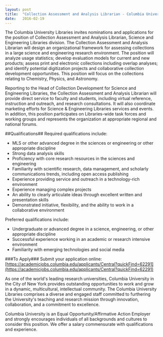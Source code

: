 ```yaml
---
layout: post
title:  "Collection Assessment and Analysis Librarian - Columbia University"
date:   2016-02-19
---
```


The Columbia University Libraries invites nominations and applications for the position of Collection Assessment and Analysis Librarian, Science and Engineering Libraries division. The Collection Assessment and Analysis Librarian will design an organizational framework for assessing collections in a large science and engineering research environment. The position will analyze usage statistics; develop evaluation models for current and new products; assess print and electronic collections including overlap analyses; and identify potential digitization projects and collaborative collection development opportunities. This position will focus on the collections relating to Chemistry, Physics, and Astronomy.

Reporting to the Head of Collection Development for Science and Engineering Libraries, the Collection Assessment and Analysis Librarian will provide direct service to faculty and students, including virtual reference, instruction and outreach, and research consultations.  It will also coordinate marketing efforts for Science & Engineering Libraries services and events.  In addition, this position participates on Libraries-wide task forces and working groups and represents the organization at appropriate regional and national forums.

##Qualifications##
Required qualifications include:
* MLS or other advanced degree in the sciences or engineering or other appropriate discipline
* Strong data analysis skills
* Proficiency with core research resources in the sciences and engineering
* Familiarity with scientific research, data management, and scholarly communications trends, including open access publishing
* Experience providing service and outreach in a technology-rich environment
* Experience managing complex projects
* An ability to clearly articulate ideas through excellent written and presentation skills
* Demonstrated initiative, flexibility, and the ability to work in a collaborative environment

Preferred qualifications include:
* Undergraduate or advanced degree in a science, engineering, or other appropriate discipline
* Successful experience working in an academic or research intensive environment
* Familiarity with emerging technologies and social media

###To Apply###
Submit your application online: [https://academicjobs.columbia.edu/applicants/Central?quickFind=62291](https://academicjobs.columbia.edu/applicants/Central?quickFind=62291)

As one of the world's leading research universities, Columbia University in the City of New York provides outstanding opportunities to work and grow in a dynamic, multicultural, intellectual community. The Columbia University Libraries comprises a diverse and engaged staff committed to furthering the University's teaching and research mission through innovation, collaboration, and a commitment to excellence.
 
Columbia University is an Equal Opportunity/Affirmative Action Employer and strongly encourages individuals of all backgrounds and cultures to consider this position. We offer a salary commensurate with qualifications and experience.
